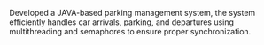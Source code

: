 Developed a JAVA-based parking management system, the system efficiently handles car arrivals, parking, and departures using multithreading and semaphores to ensure proper synchronization.
